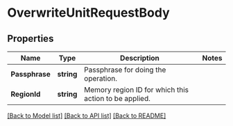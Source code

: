 # OverwriteUnitRequestBody

## Properties
Name | Type | Description | Notes
------------ | ------------- | ------------- | -------------
**Passphrase** | **string** | Passphrase for doing the operation. | 
**RegionId** | **string** | Memory region ID for which this action to be applied. | 

[[Back to Model list]](../README.md#documentation-for-models) [[Back to API list]](../README.md#documentation-for-api-endpoints) [[Back to README]](../README.md)


